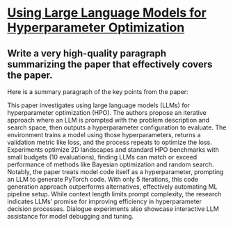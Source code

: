 # [Using Large Language Models for Hyperparameter Optimization](https://arxiv.org/abs/2312.04528)

## Write a very high-quality paragraph summarizing the paper that effectively covers the paper.

 Here is a summary paragraph of the key points from the paper:

This paper investigates using large language models (LLMs) for hyperparameter optimization (HPO). The authors propose an iterative approach where an LLM is prompted with the problem description and search space, then outputs a hyperparameter configuration to evaluate. The environment trains a model using those hyperparameters, returns a validation metric like loss, and the process repeats to optimize the loss. Experiments optimize 2D landscapes and standard HPO benchmarks with small budgets (10 evaluations), finding LLMs can match or exceed performance of methods like Bayesian optimization and random search. Notably, the paper treats model code itself as a hyperparameter, prompting an LLM to generate PyTorch code. With only 5 iterations, this code generation approach outperforms alternatives, effectively automating ML pipeline setup. While context length limits prompt complexity, the research indicates LLMs' promise for improving efficiency in hyperparameter decision processes. Dialogue experiments also showcase interactive LLM assistance for model debugging and tuning.

